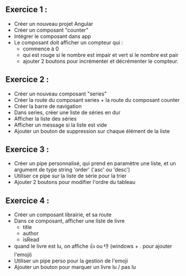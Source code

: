 ## Exercice 1 :

- Créer un nouveau projet Angular
- Créer un composant "counter"
- Intégrer le composant dans app
- Le composant doit afficher un compteur qui :
    - commence à 0
    - qui est rouge si le nombre est impair et vert si le nombre est pair
    - ajouter 2 boutons pour incrémenter et décrémenter le compteur.

## Exercice 2 :

- Créer un nouveau composant "series"
- Créer la route du composant series + la route du composant counter
- Créer la barre de navigation
- Dans series, créer une liste de séries en dur
- Afficher la liste des séries
- Afficher un message si la liste est vide
- Ajouter un bouton de suppression sur chaque élément de la liste 

## Exercice 3 :

- Créer un pipe personnalisé, qui prend en paramètre une liste, et un argument de type string 'order' ('asc' ou 'desc')
- Utiliser ce pipe sur la liste de série pour la trier
- Ajouter 2 boutons pour modifier l'ordre du tableau

## Exercice 4 :

- Créer un composant librairie, et sa route
- Dans ce composant, afficher une liste de livre
    - title
    - author
    - isRead
- quand le livre est lu, on affiche 👍 ou 👎 (windows + . pour ajouter l'emoji)
- Utiliser un pipe perso pour la gestion de l'emoji
- Ajouter un bouton pour marquer un livre lu / pas lu